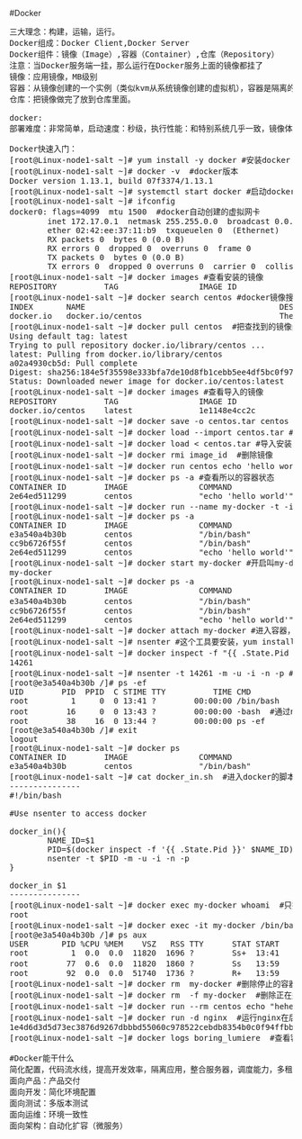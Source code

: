 #Docker
<pre>
三大理念：构建，运输，运行。
Docker组成：Docker Client,Docker Server
Docker组件：镜像（Image）,容器（Container）,仓库（Repository）
注意：当Docker服务端一挂，那么运行在Docker服务上面的镜像都挂了
镜像：应用镜像，MB级别
容器：从镜像创建的一个实例（类似kvm从系统镜像创建的虚拟机），容器是隔离的，但隔离得不彻底。
仓库：把镜像做完了放到仓库里面。

docker:
部署难度：非常简单，启动速度：秒级，执行性能：和特别系统几乎一致，镜像体积：MB级别，管理效率：管理简单，隔离性：隔离性高，可管理性：单进程（不建议启动SSH），网络连接：比较弱

Docker快速入门：
[root@Linux-node1-salt ~]# yum install -y docker #安装docker
[root@Linux-node1-salt ~]# docker -v  #docker版本
Docker version 1.13.1, build 07f3374/1.13.1
[root@Linux-node1-salt ~]# systemctl start docker #启动docker
[root@Linux-node1-salt ~]# ifconfig  
docker0: flags=4099<UP,BROADCAST,MULTICAST>  mtu 1500  #docker自动创建的虚拟网卡
        inet 172.17.0.1  netmask 255.255.0.0  broadcast 0.0.0.0
        ether 02:42:ee:37:11:b9  txqueuelen 0  (Ethernet)
        RX packets 0  bytes 0 (0.0 B)
        RX errors 0  dropped 0  overruns 0  frame 0
        TX packets 0  bytes 0 (0.0 B)
        TX errors 0  dropped 0 overruns 0  carrier 0  collisions 0
[root@Linux-node1-salt ~]# docker images #查看安装的镜像
REPOSITORY          TAG                 IMAGE ID            CREATED             SIZE
[root@Linux-node1-salt ~]# docker search centos #docker镜像搜索
INDEX       NAME                                         DESCRIPTION                                     STARS     OFFICIAL   AUTOMATED
docker.io   docker.io/centos                             The official build of CentOS.                   5240      [OK]     
[root@Linux-node1-salt ~]# docker pull centos  #把查找到的镜像pull下来
Using default tag: latest
Trying to pull repository docker.io/library/centos ... 
latest: Pulling from docker.io/library/centos
a02a4930cb5d: Pull complete 
Digest: sha256:184e5f35598e333bfa7de10d8fb1cebb5ee4df5bc0f970bf2b1e7c7345136426
Status: Downloaded newer image for docker.io/centos:latest
[root@Linux-node1-salt ~]# docker images #查看导入的镜像
REPOSITORY          TAG                 IMAGE ID            CREATED             SIZE
docker.io/centos    latest              1e1148e4cc2c        3 months ago        202 MB
[root@Linux-node1-salt ~]# docker save -o centos.tar centos #导出centos镜像到centos.tar
[root@Linux-node1-salt ~]# docker load --import centos.tar #导入安装centos
[root@Linux-node1-salt ~]# docker load < centos.tar #导入安装centos
[root@Linux-node1-salt ~]# docker rmi image_id  #删除镜像
[root@Linux-node1-salt ~]# docker run centos echo 'hello world' #运行centos并执行命令。镜像的名称必须在所有选项的后面，执行的命令可以有也可以没有。
[root@Linux-node1-salt ~]# docker ps -a #查看所以的容器状态
CONTAINER ID        IMAGE               COMMAND                CREATED             STATUS                     PORTS               NAMES
2e64ed511299        centos              "echo 'hello world'"   2 minutes ago       Exited (0) 2 minutes ago                       boring_dubinsky
[root@Linux-node1-salt ~]# docker run --name my-docker -t -i centos /bin/bash #运行cnetos容器，并设置容器名称，打开伪终端，打开输入，最后执行命令
[root@Linux-node1-salt ~]# docker ps -a
CONTAINER ID        IMAGE               COMMAND                CREATED                                                                                                     STATUS                      PORTS               NAMES
e3a540a4b30b        centos              "/bin/bash"            5 minutes ago                                                                                               Exited (0) 5 seconds ago                        my-docker
cc9b6726f55f        centos              "/bin/bash"            6 minutes ago                                                                                               Exited (0) 6 minutes ago                        mydocker
2e64ed511299        centos              "echo 'hello world'"   10 minutes ago                                                                                              Exited (0) 10 minutes ago                       boring_dubinsky
[root@Linux-node1-salt ~]# docker start my-docker #开启叫my-docker的容器
my-docker
[root@Linux-node1-salt ~]# docker ps -a
CONTAINER ID        IMAGE               COMMAND                CREATED                                                                                                     STATUS                      PORTS               NAMES
e3a540a4b30b        centos              "/bin/bash"            6 minutes ago                                                                                               Up 4 seconds  #已经开启了                                  my-docker
cc9b6726f55f        centos              "/bin/bash"            8 minutes ago                                                                                               Exited (0) 8 minutes ago                        mydocker
2e64ed511299        centos              "echo 'hello world'"   12 minutes ago                                                                                              Exited (0) 12 minutes ago                       boring_dubinsky
[root@Linux-node1-salt ~]# docker attach my-docker #进入容器，退出就退出了，不可靠。
[root@Linux-node1-salt ~]# nsenter #这个工具要安装，yum install -y util-linux可以安装，默认linux已经安装了，nsenter意为进入命名空间（name space enter）.
[root@Linux-node1-salt ~]# docker inspect -f "{{ .State.Pid }}" my-docker #查看容器叫my-docker的pid。如果pid为0则表示这个容器没有启动
14261
[root@Linux-node1-salt ~]# nsenter -t 14261 -m -u -i -n -p #进入容器
[root@e3a540a4b30b /]# ps -ef
UID        PID  PPID  C STIME TTY          TIME CMD
root         1     0  0 13:41 ?        00:00:00 /bin/bash
root        16     0  0 13:43 ?        00:00:00 -bash  #通过nsenter新加的一个bash,退出时，pid为1的主bash还在运行着，所以这个是可靠的
root        38    16  0 13:44 ?        00:00:00 ps -ef
[root@e3a540a4b30b /]# exit
logout
[root@Linux-node1-salt ~]# docker ps
CONTAINER ID        IMAGE               COMMAND             CREATED             STATUS              PORTS               NAMES
e3a540a4b30b        centos              "/bin/bash"         45 minutes          Up 5 minutes                            my-docker
[root@Linux-node1-salt ~]# cat docker_in.sh  #进入docker的脚本
---------------
#!/bin/bash

#Use nsenter to access docker

docker_in(){
        NAME_ID=$1
        PID=$(docker inspect -f '{{ .State.Pid }}' $NAME_ID)
        nsenter -t $PID -m -u -i -n -p
}

docker_in $1
---------------
[root@Linux-node1-salt ~]# docker exec my-docker whoami  #只执行一次不登录容器时使用
root
[root@Linux-node1-salt ~]# docker exec -it my-docker /bin/bash #通过这种方式也可以进入容器，退出容器时也不影响容器工作
[root@e3a540a4b30b /]# ps aux
USER       PID %CPU %MEM    VSZ   RSS TTY      STAT START   TIME COMMAND
root         1  0.0  0.0  11820  1696 ?        Ss+  13:41   0:00 /bin/bash
root        77  0.6  0.0  11820  1860 ?        Ss   13:59   0:00 /bin/bash #新开bash
root        92  0.0  0.0  51740  1736 ?        R+   13:59   0:00 ps aux
[root@Linux-node1-salt ~]# docker rm  my-docker #删除停止的容器
[root@Linux-node1-salt ~]# docker rm  -f my-docker  #删除正在运行的容器
[root@Linux-node1-salt ~]# docker run --rm centos echo "hehe" #运行容器执行echo后删除容器
[root@Linux-node1-salt ~]# docker run -d nginx  #运行nginx在后台并输出容器ID
1e4d6d3d5d73ec3876d9267dbbbd55060c978522cebdb8354b0c0f94ffbb6b68
[root@Linux-node1-salt ~]# docker logs boring_lumiere  #查看容器的日志

#Docker能干什么
简化配置，代码流水线，提高开发效率，隔离应用，整合服务器，调度能力，多租户环境，快速部署。
面向产品：产品交付
面向开发：简化环境配置
面向测试：多版本测试
面向运维：环境一致性
面向架构：自动化扩容（微服务）



</pre>



